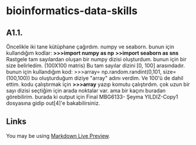 # bioinformatics-data-skills

## A1.1. 
Öncelikle iki tane kütüphane çağırdım. numpy ve seaborn.
bunun için kullandığım kodlar: **>>>import numpy as np**
                               **>>import seaborn as sns**
Rastgele tam sayılardan oluşan bir numpy dizisi oluşturdum. bunun için bir size belirledim. (100X100 matris) Bu tam sayılar dizini [0, 100] arasındadır. 
bunun için kullandığım kod: >>>array= np.random.randint(0,101, size=(100,100))
bu oluşturduğum diziye "array" adını verdim. Ve 100'ü de dahil ettim.
kodu çalıştırmak için **>>>array** yazıp komutu çalıştırdım.
çok uzun bir sayı dizisi seçtiğim için arada noktalar var. ama bir kaçını buradan görebilirim. burada ki output için Final MBG6133- Şeyma YILDIZ-Copy1 dosyasına gidip out[4]'e bakabilirsiniz.

## Links

You may be using [Markdown Live Preview](https://markdownlivepreview.com/).




